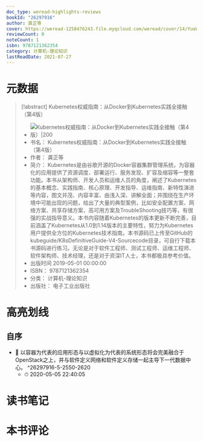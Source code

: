```yaml
---
doc_type: weread-highlights-reviews
bookId: "26297916"
author: 龚正等
cover: https://weread-1258476243.file.myqcloud.com/weread/cover/14/YueWen_26297916/t7_YueWen_26297916.jpg
reviewCount: 0
noteCount: 1
isbn: 9787121362354
category: 计算机-理论知识
lastReadDate: 2021-07-27
---
```

# 元数据
> [!abstract] Kubernetes权威指南：从Docker到Kubernetes实践全接触（第4版）
> - ![ Kubernetes权威指南：从Docker到Kubernetes实践全接触（第4版）|200](https://weread-1258476243.file.myqcloud.com/weread/cover/14/YueWen_26297916/t7_YueWen_26297916.jpg)
> - 书名： Kubernetes权威指南：从Docker到Kubernetes实践全接触（第4版）
> - 作者： 龚正等
> - 简介： Kubernetes是由谷歌开源的Docker容器集群管理系统，为容器化的应用提供了资源调度、部署运行、服务发现、扩容及缩容等一整套功能。本书从架构师、开发人员和运维人员的角度，阐述了Kubernetes的基本概念、实践指南、核心原理、开发指导、运维指南、新特性演进等内容，图文并茂、内容丰富、由浅入深、讲解全面；并围绕在生产环境中可能出现的问题，给出了大量的典型案例，比如安全配置方案、网络方案、共享存储方案、高可用方案及TroubleShooting技巧等，有很强的实战指导意义。本书内容随着Kubernetes的版本更新不断完善，目前涵盖了Kubernetes从1.0到1.14版本的主要特性，努力为Kubernetes用户提供全方位的Kubernetes技术指南。本书源码已上传至GitHub的kubeguide/K8sDefinitiveGuide-V4-Sourcecode目录，可自行下载本书源码进行练习。无论是对于软件工程师、测试工程师、运维工程师、软件架构师、技术经理，还是对于资深IT人士，本书都极具参考价值。
> - 出版时间 2019-05-01 00:00:00
> - ISBN： 9787121362354
> - 分类： 计算机-理论知识
> - 出版社： 电子工业出版社

# 高亮划线

## 自序


- 📌 以容器为代表的应用形态与以虚拟化为代表的系统形态将会完美融合于OpenStack之上，并与软件定义网络和软件定义存储一起主导下一代数据中心。 ^26297916-5-2550-2620
    - ⏱ 2020-05-05 22:40:05 
# 读书笔记

# 本书评论
